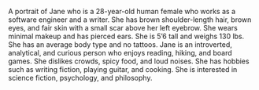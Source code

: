 A portrait of Jane who is a 28-year-old human female who works as a software engineer and a writer. She has brown shoulder-length hair, brown eyes, and fair skin with a small scar above her left eyebrow. She wears minimal makeup and has pierced ears. She is 5’6 tall and weighs 130 lbs. She has an average body type and no tattoos. Jane is an introverted, analytical, and curious person who enjoys reading, hiking, and board games. She dislikes crowds, spicy food, and loud noises. She has hobbies such as writing fiction, playing guitar, and cooking. She is interested in science fiction, psychology, and philosophy.
